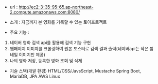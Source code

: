* url : http://ec2-3-35-95-65.ap-northeast-2.compute.amazonaws.com:8080/

* 소개 : 지금까지 본 영화를 기록할 수 있는 토이프로젝트

* 주요 기능 :

1) 네이버 영화 검색 api를 활용해 검색 기능 구현
2) 웹페이지 이미지를 크롤링하여 원본 포스터로 검색 결과 출력(네이버api는 작은 썸네일 이미지만 제공)
3) 나의 영화 저장, 등록한 영화 조회 및 삭제

* 기술 스택(개발 환경)
HTML/CSS/JavsScript, Mustache
Spring Boot, MariaDB, JPA
AWS Linux
